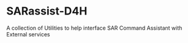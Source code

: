 # SARassist-D4H

A collection of Utilities to help interface SAR Command Assistant with External services


